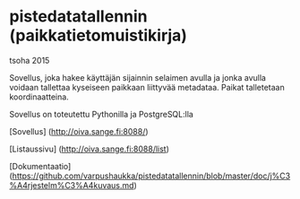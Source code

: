 # pistedatatallennin (paikkatietomuistikirja)
tsoha 2015

Sovellus, joka hakee käyttäjän sijainnin selaimen avulla ja jonka avulla voidaan tallettaa kyseiseen paikkaan liittyvää metadataa. Paikat talletetaan koordinaatteina.

Sovellus on toteutettu Pythonilla ja PostgreSQL:lla

[Sovellus] (http://oiva.sange.fi:8088/)

[Listaussivu] (http://oiva.sange.fi:8088/list)

[Dokumentaatio] (https://github.com/varpushaukka/pistedatatallennin/blob/master/doc/j%C3%A4rjestelm%C3%A4kuvaus.md)
